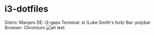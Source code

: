# i3-dotfiles

Distro: Manjaro
DE: i3-gaps
Terminal: st (Luke Smith's fork)
Bar: polybar
Browser: Chromium
![alt text](/home/kuba/Obrazy/stairs-and-forest.jpg)
